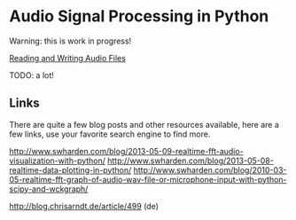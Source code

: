 Audio Signal Processing in Python
=================================

Warning: this is work in progress!

[Reading and Writing Audio Files](audio-files)

TODO: a lot!

Links
-----

There are quite a few blog posts and other resources available, here are a few
links, use your favorite search engine to find more.

http://www.swharden.com/blog/2013-05-09-realtime-fft-audio-visualization-with-python/
http://www.swharden.com/blog/2013-05-08-realtime-data-plotting-in-python/
http://www.swharden.com/blog/2010-03-05-realtime-fft-graph-of-audio-wav-file-or-microphone-input-with-python-scipy-and-wckgraph/

http://blog.chrisarndt.de/article/499 (de)

<!--
vim:textwidth=80
-->
